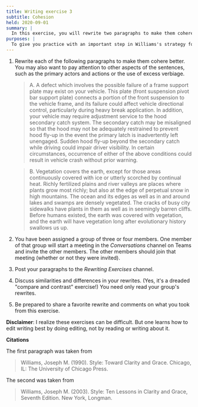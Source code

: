 ```yaml
---
title: Writing exercise 3
subtitle: Cohesion
held: 2020-09-01
summary: |
  In this exercise, you will rewrite two paragraphs to make them cohere better.
purposes: |
  To give you practice with an important step in Williams's strategy for rewriting prose clearly.
---
```

1. Rewrite each of the following paragraphs to make them cohere
better.  You may also want to pay attention to other aspects of the
sentences, such as the primary actors and actions or the use of 
excess verbiage.

     > A. A defect which involves the possible failure of a frame support plate may exist on your vehicle. This plate (front suspension pivot bar support plate) connects a portion of the front suspension to the vehicle frame, and its failure could affect vehicle directional control, particularly during heavy break application. In addition, your vehicle may require adjustment service to the hood secondary catch system. The secondary catch may be misaligned so that the hood may not be adequately restrained to prevent hood fly-up in the event the primary latch is inadvertently left unengaged. Sudden hood fly-up beyond the secondary catch while driving could impair driver visibility. In certain circumstances, occurrence of either of the above conditions could result in vehicle crash without prior warning.

    > B. Vegetation covers the earth, except for those areas continuously covered with ice or utterly scorched by continual heat. Richly fertilized plains and river valleys are places where plants grow most richly; but also at the edge of perpetual snow in high mountains. The ocean and its edges as well as in and around lakes and swamps are densely vegetated. The cracks of busy city sidewalks have plants in them as well as in seemingly barren cliffs. Before humans existed, the earth was covered with vegetation, and the earth will have vegetation long after evolutionary history swallows us up.

2. You have been assigned a group of three or four members.  One member
of that group will start a meeting in the _Conversations_ channel on 
Teams and invite the other members.  The other members should join that
meeting (whether or not they were invited).

3. Post your paragraphs to the _Rewriting Exercises_ channel.

4. Discuss similarities and differences in your rewrites.  (Yes, it's
a dreaded "compare and contrast" exercise!)  You need only read
your group's rewrites.

5. Be prepared to share a favorite rewrite and comments on what you 
took from this exercise.

**Disclaimer**: I realize these exercises can be difficult. But one
learns how to edit writing best by doing editing, not by reading or
writing about it.

**Citations**

The first paragraph was taken from

> Williams, Joseph M. (1990). Style: Toward Clarity and Grace. Chicago, IL: The University of Chicago Press.

The second was taken from

> Williams, Joseph M. (2003). Style: Ten Lessons in Clarity and Grace, Seventh Edition. New York, Longman.

